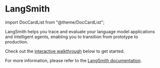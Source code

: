 # LangSmith

import DocCardList from "@theme/DocCardList";

LangSmith helps you trace and evaluate your language model applications and intelligent agents, enabling you to
transition from prototype to production.

Check out the [interactive walkthrough](/docs/guides/langsmith/walkthrough) below to get started.

For more information, please refer to the [LangSmith documentation](https://docs.smith.langchain.com/).

<DocCardList />
